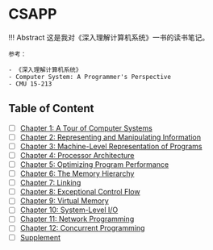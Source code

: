 # CSAPP

!!! Abstract
    这是我对《深入理解计算机系统》一书的读书笔记。

    参考：

    - 《深入理解计算机系统》
    - Computer System: A Programmer's Perspective
    - CMU 15-213

## Table of Content

- [ ] [Chapter 1: A Tour of Computer Systems](./Chapter1.md)
- [ ] [Chapter 2: Representing and Manipulating Information](./Chapter2.md)
- [ ] [Chapter 3: Machine-Level Representation of Programs](./Chapter3.md)
- [ ] [Chapter 4: Processor Architecture](./Chapter4.md)
- [ ] [Chapter 5: Optimizing Program Performance](./Chapter5.md)
- [ ] [Chapter 6: The Memory Hierarchy](./Chapter6.md)
- [ ] [Chapter 7: Linking](./Chapter7.md)
- [ ] [Chapter 8: Exceptional Control Flow](./Chapter8.md)
- [ ] [Chapter 9: Virtual Memory](./Chapter9.md)
- [ ] [Chapter 10: System-Level I/O](./Chapter10.md)
- [ ] [Chapter 11: Network Programming](./Chapter11.md)
- [ ] [Chapter 12: Concurrent Programming](./Chapter12.md)
- [ ] [Supplement](./Supplement.md)
